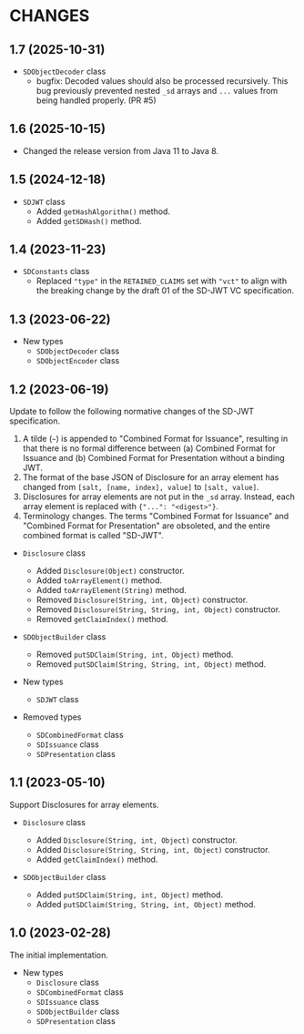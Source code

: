 CHANGES
=======

1.7 (2025-10-31)
----------------

- `SDObjectDecoder` class
  - bugfix: Decoded values should also be processed recursively.
    This bug previously prevented nested `_sd` arrays and `...` values
    from being handled properly. (PR #5)

1.6 (2025-10-15)
----------------

- Changed the release version from Java 11 to Java 8.

1.5 (2024-12-18)
----------------

- `SDJWT` class
  - Added `getHashAlgorithm()` method.
  - Added `getSDHash()` method.

1.4 (2023-11-23)
----------------

- `SDConstants` class
  - Replaced `"type"` in the `RETAINED_CLAIMS` set with `"vct"` to align with
    the breaking change by the draft 01 of the SD-JWT VC specification.

1.3 (2023-06-22)
----------------

- New types
  - `SDObjectDecoder` class
  - `SDObjectEncoder` class

1.2 (2023-06-19)
----------------

Update to follow the following normative changes of the SD-JWT specification.

1. A tilde (`~`) is appended to "Combined Format for Issuance", resulting in
   that there is no formal difference between (a) Combined Format for Issuance
   and (b) Combined Format for Presentation without a binding JWT.
2. The format of the base JSON of Disclosure for an array element has changed
   from `[salt, [name, index], value]` to `[salt, value]`.
3. Disclosures for array elements are not put in the `_sd` array. Instead,
   each array element is replaced with `{"...": "<digest>"}`.
4. Terminology changes. The terms "Combined Format for Issuance" and "Combined
   Format for Presentation" are obsoleted, and the entire combined format is
   called "SD-JWT".

- `Disclosure` class
  - Added `Disclosure(Object)` constructor.
  - Added `toArrayElement()` method.
  - Added `toArrayElement(String)` method.
  - Removed `Disclosure(String, int, Object)` constructor.
  - Removed `Disclosure(String, String, int, Object)` constructor.
  - Removed `getClaimIndex()` method.

- `SDObjectBuilder` class
  - Removed `putSDClaim(String, int, Object)` method.
  - Removed `putSDClaim(String, String, int, Object)` method.

- New types
  - `SDJWT` class

- Removed types
  - `SDCombinedFormat` class
  - `SDIssuance` class
  - `SDPresentation` class

1.1 (2023-05-10)
----------------

Support Disclosures for array elements.

- `Disclosure` class
  - Added `Disclosure(String, int, Object)` constructor.
  - Added `Disclosure(String, String, int, Object)` constructor.
  - Added `getClaimIndex()` method.

- `SDObjectBuilder` class
  - Added `putSDClaim(String, int, Object)` method.
  - Added `putSDClaim(String, String, int, Object)` method.

1.0 (2023-02-28)
----------------

The initial implementation.

- New types
  - `Disclosure` class
  - `SDCombinedFormat` class
  - `SDIssuance` class
  - `SDObjectBuilder` class
  - `SDPresentation` class
